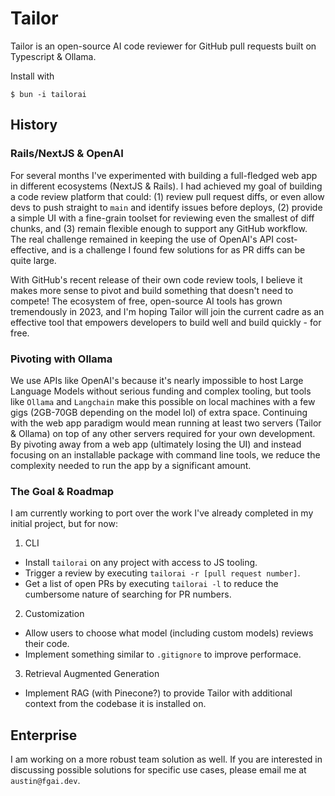 # Tailor

Tailor is an open-source AI code reviewer for GitHub pull requests built on Typescript & Ollama.

Install with 
```
$ bun -i tailorai
```

## History 

### Rails/NextJS & OpenAI

For several months I've experimented with building a full-fledged web app in different ecosystems (NextJS & Rails). I had achieved my goal of building a code review platform that could: (1) review pull request diffs, or even allow devs to push straight to ```main``` and identify issues before deploys, (2) provide a simple UI with a fine-grain toolset for reviewing even the smallest of diff chunks, and (3) remain flexible enough to support any GitHub workflow. The real challenge remained in keeping the use of OpenAI's API cost-effective, and is a challenge I found few solutions for as PR diffs can be quite large.

With GitHub's recent release of their own code review tools, I believe it makes more sense to pivot and build something that doesn't need to compete! The ecosystem of free, open-source AI tools has grown tremendously in 2023, and I'm hoping Tailor will join the current cadre as an effective tool that empowers developers to build well and build quickly - for free. 

### Pivoting with Ollama

We use APIs like OpenAI's because it's nearly impossible to host Large Language Models without serious funding and complex tooling, but tools like ```Ollama``` and ```Langchain``` make this possible on local machines with a few gigs (2GB-70GB depending on the model lol) of extra space. Continuing with the web app paradigm would mean running at least two servers (Tailor & Ollama) on top of any other servers required for your own development. By pivoting away from a web app (ultimately losing the UI) and instead focusing on an installable package with command line tools, we reduce the complexity needed to run the app by a significant amount. 

### The Goal & Roadmap

I am currently working to port over the work I've already completed in my initial project, but for now:

1. CLI 
  * Install ```tailorai``` on any project with access to JS tooling.
  * Trigger a review by executing ```tailorai -r [pull request number]```.
  * Get a list of open PRs by executing ```tailorai -l``` to reduce the cumbersome nature of searching for PR numbers.
2. Customization
  * Allow users to choose what model (including custom models) reviews their code.
  * Implement something similar to ```.gitignore``` to improve performace.
3. Retrieval Augmented Generation
  * Implement RAG (with Pinecone?) to provide Tailor with additional context from the codebase it is installed on.


## Enterprise

I am working on a more robust team solution as well. If you are interested in discussing possible solutions for specific use cases, please email me at ```austin@fgai.dev```.